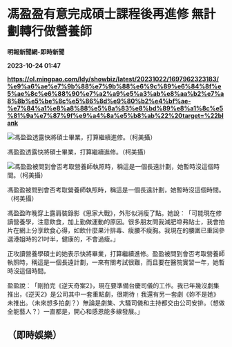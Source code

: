 # 馮盈盈有意完成碩士課程後再進修 無計劃轉行做營養師
**明報新聞網-即時新聞**

**2023-10-24 01:47**

**https://ol.mingpao.com/ldy/showbiz/latest/20231022/1697962323183/%e9%a6%ae%e7%9b%88%e7%9b%88%e6%9c%89%e6%84%8f%e5%ae%8c%e6%88%90%e7%a2%a9%e5%a3%ab%e8%aa%b2%e7%a8%8b%e5%be%8c%e5%86%8d%e9%80%b2%e4%bf%ae-%e7%84%a1%e8%a8%88%e5%8a%83%e8%bd%89%e8%a1%8c%e5%81%9a%e7%87%9f%e9%a4%8a%e5%b8%ab%22%20target=%22blank**

![馮盈盈透露快將碩士畢業，打算繼續進修。（柯美攝）](https://fs.mingpao.com/ldy/20231022/s00009/60a96ccfa4966907690f24bbee3de8b0.jpg)

馮盈盈透露快將碩士畢業，打算繼續進修。（柯美攝）

![馮盈盈被問到會否考取營養師執照時，稱這是一個長遠計劃，她暫時沒這個時間。（柯美攝）](https://fs.mingpao.com/ldy/20231022/s00009/60a9f4ef079abbfeba5eda30f9a972a9.jpg)

馮盈盈被問到會否考取營養師執照時，稱這是一個長遠計劃，她暫時沒這個時間。（柯美攝）

馮盈盈昨晚穿上露肩裝錄影《思家大戰》，外形似消瘦了點。她說︰「可能現在修讀營養學，注意飲食，加上勤做運動的原因。很多朋友問我減肥喼弗貼士，我會拍片在網上分享飲食心得，如飲什麼果汁排毒、瘦腰不瘦胸。我現在的腰圍已重回參選港姐時的21吋半，健康的，不會過瘦。」

正攻讀營養學碩士的她表示快將畢業，打算繼續進修。盈盈被問到會否考取營養師執照時，稱這是一個長遠計劃，一來有關考試很難，而且要在醫院實習一年，她暫時沒這個時間。

盈盈說︰「剛拍完《逆天奇案2》，現在要準備台慶司儀的工作。我已年幾沒劇集推出，《逆天2》是公司其中一套重點劇，很期待﹗我還有另一套劇《妳不是她》未推出。（未來想多拍劇？）無論是劇集、大騷司儀和主持都交由公司安排。（想做全能藝人？）一直都是，開心和感恩能多線發展。」

（即時娛樂）
------